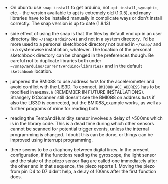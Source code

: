 + On ubuntu use `snap install` to get arduino, not `apt install`, `synaptic`, etc. - the version available to apt
is extremely old (1.0.5), and many libraries have to be installed manually in complicate ways or don't install correctly.
The snap version is up to date (1.8.13)

+ side effect of using the snap is that the files by default end up in an user directory like `~/snap/arduino/41`
and not in a system directory. I'd be more used to a personal sketchbook directory not buried in `~/snap/` and in a systemwise installation, whatever. The location of the personal sketchbook directory can be changed in the preferences though. Be careful not to duplicate libraries both under `~/snap/arduino/current/Arduino/libraries/` and in the default `sketchbook` location.

+ jumpered the BMI088 to use address `0x18` for the accelerometer and avoid conflict with the LIS3D. To connect, `BMI088_ACC_ADDRESS` has to be modified in `BMI088.h` (REMEMBER IN FUTURE INSTALLATIONS). Strangely I2Cscanner still doesn't see the BMI088 on address `0x18` if also the LIS3D is connected, but the BMI088_example works, as well as further programs of mine for reading both.

+ reading the TempAndHumidity sensor involves a delay of >500ms which is in the library code. This is a dead time during which other sensors cannot be scanned for potential trigger events, unless the internal programming is changed.
I doubt this can be done, or things can be improved using interrupt programming.

+ there seems to be a diaphony between digital lines. In the present configuration, if the functions reading the gyroscope, the light sensor and the state of the piezo sensor flag are called one immediately after the other and in that sequence, the piezo reports 1. Moving the piezo from pin D4 to D7 didn't help, a delay of 100ms after the first function does.